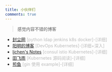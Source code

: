 ```yaml
---
title: 小伙伴们
comments: true
---
```

> 感觉内容不错的博客

+ [封尘网](https://www.58jb.com/archives.html)<font color=#bbb> [python ldap jenkins k8s docker]-[详细]</font>
+ [阳明的博客](https://www.qikqiak.com/archives/)<font color=#bbb> [DevOps Kubernetes]-[详细+深入]</font>
+ [ljchen's Notes](http://ljchen.net/)<font color=#bbb> [consul istio  Kubernetes]-[详细]</font>
+ [田飞雨](https://blog.tianfeiyu.com)<font color=#bbb> [Kubernetes 源码阅读]-[详细]</font>
+ [煎鱼](https://eddycjy.com/posts/)<font color=#bbb> [gin 使用 example]-[详细]</font>